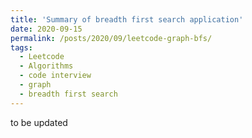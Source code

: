 ```yaml
---
title: 'Summary of breadth first search application'
date: 2020-09-15
permalink: /posts/2020/09/leetcode-graph-bfs/
tags:
  - Leetcode
  - Algorithms
  - code interview
  - graph
  - breadth first search
---
```


to be updated

<!--more-->
